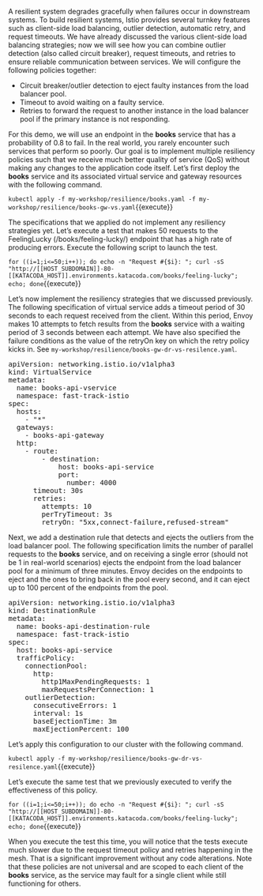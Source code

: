 A resilient system degrades gracefully when failures occur in downstream systems. To build resilient systems, Istio provides several turnkey features such as client-side load balancing, outlier detection, automatic retry, and request timeouts. We have already discussed the various client-side load balancing strategies; now we will see how you can combine outlier detection (also called circuit breaker), request timeouts, and retries to ensure reliable communication between services. We will configure the following policies together:

- Circuit breaker/outlier detection to eject faulty instances from the load balancer pool.
- Timeout to avoid waiting on a faulty service.
- Retries to forward the request to another instance in the load balancer pool if the primary instance is not responding.

For this demo, we will use an endpoint in the **books** service that has a probability of 0.8 to fail. In the real world, you rarely encounter such services that perform so poorly. Our goal is to implement multiple resiliency policies such that we receive much better quality of service (QoS) without making any changes to the application code itself. Let’s first deploy the **books** service and its associated virtual service and gateway resources with the following command.

`kubectl apply -f my-workshop/resilience/books.yaml -f my-workshop/resilience/books-gw-vs.yaml`{{execute}}

The specifications that we applied do not implement any resiliency strategies yet. Let’s execute a test that makes 50 requests to the FeelingLucky (/books/feeling-lucky/) endpoint that has a high rate of producing errors. Execute the following script to launch the test.

`for ((i=1;i<=50;i++)); do echo -n "Request #{$i}: "; curl -sS "http://[[HOST_SUBDOMAIN]]-80-[[KATACODA_HOST]].environments.katacoda.com/books/feeling-lucky"; echo; done`{{execute}}

Let’s now implement the resiliency strategies that we discussed previously. The following specification of virtual service adds a timeout period of 30 seconds to each request received from the client. Within this period, Envoy makes 10 attempts to fetch results from the **books** service with a waiting period of 3 seconds between each attempt. We have also specified the failure conditions as the value of the retryOn key on which the retry policy kicks in. See `my-workshop/resilience/books-gw-dr-vs-resilence.yaml`.

<pre>
apiVersion: networking.istio.io/v1alpha3
kind: VirtualService
metadata:
  name: books-api-vservice
  namespace: fast-track-istio
spec:
  hosts:
    - "*"
  gateways:
    - books-api-gateway
  http:
    - route:
        - destination:
            host: books-api-service
            port:
              number: 4000
      timeout: 30s
      retries:
        attempts: 10
        perTryTimeout: 3s
        retryOn: "5xx,connect-failure,refused-stream"
</pre>

Next, we add a destination rule that detects and ejects the outliers from the load balancer pool. The following specification limits the number of parallel requests to the **books** service, and on receiving a single error (should not be 1 in real-world scenarios) ejects the endpoint from the load balancer pool for a minimum of three minutes. Envoy decides on the endpoints to eject and the ones to bring back in the pool every second, and it can eject up to 100 percent of the endpoints from the pool.

<pre>
apiVersion: networking.istio.io/v1alpha3
kind: DestinationRule
metadata:
  name: books-api-destination-rule
  namespace: fast-track-istio
spec:
  host: books-api-service
  trafficPolicy:
    connectionPool:
      http:
        http1MaxPendingRequests: 1
        maxRequestsPerConnection: 1
    outlierDetection:
      consecutiveErrors: 1
      interval: 1s
      baseEjectionTime: 3m
      maxEjectionPercent: 100
</pre>

Let’s apply this configuration to our cluster with the following command.

`kubectl apply -f my-workshop/resilience/books-gw-dr-vs-resilence.yaml`{{execute}}

Let’s execute the same test that we previously executed to verify the effectiveness of this policy.

`for ((i=1;i<=50;i++)); do echo -n "Request #{$i}: "; curl -sS "http://[[HOST_SUBDOMAIN]]-80-[[KATACODA_HOST]].environments.katacoda.com/books/feeling-lucky"; echo; done`{{execute}}

When you execute the test this time, you will notice that the tests execute much slower due to the request timeout policy and retries happening in the mesh. That is a significant improvement without any code alterations. Note that these policies are not universal and are scoped to each client of the **books** service, as the service may fault for a single client while still functioning for others.
